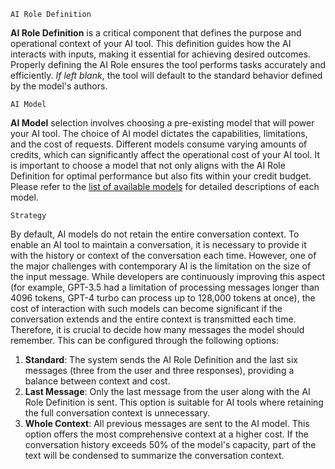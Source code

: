`AI Role Definition`

**AI Role Definition** is a critical component that defines the purpose and operational context of your AI tool. This definition guides how the AI interacts with inputs, making it essential for achieving desired outcomes. Properly defining the AI Role ensures the tool performs tasks accurately and efficiently.
_If left blank_, the tool will default to the standard behavior defined by the model's authors.


`AI Model`

**AI Model** selection involves choosing a pre-existing model that will power your AI tool. The choice of AI model dictates the capabilities, limitations, and the cost of requests. Different models consume varying amounts of credits, which can significantly affect the operational cost of your AI tool. It is important to choose a model that not only aligns with the AI Role Definition for optimal performance but also fits within your credit budget. Please refer to the [list of available models](/docs/creating-ai-tools/available_models) for detailed descriptions of each model.

`Strategy`

By default, AI models do not retain the entire conversation context. To enable an AI tool to maintain a conversation, it is necessary to provide it with the history or context of the conversation each time. However, one of the major challenges with contemporary AI is the limitation on the size of the input message. While developers are continuously improving this aspect (for example, GPT-3.5 had a limitation of processing messages longer than 4096 tokens, GPT-4 turbo can process up to 128,000 tokens at once), the cost of interaction with such models can become significant if the conversation extends and the entire context is transmitted each time. Therefore, it is crucial to decide how many messages the model should remember. This can be configured through the following options:

1. **Standard**: The system sends the AI Role Definition and the last six messages (three from the user and three responses), providing a balance between context and cost.
2. **Last Message**: Only the last message from the user along with the AI Role Definition is sent. This option is suitable for AI tools where retaining the full conversation context is unnecessary.
3. **Whole Context**: All previous messages are sent to the AI model. This option offers the most comprehensive context at a higher cost. If the conversation history exceeds 50% of the model's capacity, part of the text will be condensed to summarize the conversation context.